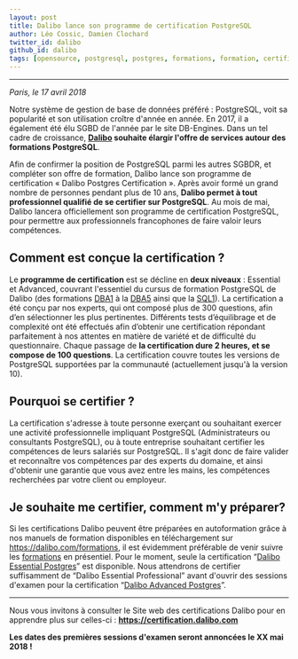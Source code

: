 ```yaml
---
layout: post
title: Dalibo lance son programme de certification PostgreSQL
author: Léo Cossic, Damien Clochard
twitter_id: dalibo
github_id: dalibo
tags: [opensource, postgresql, postgres, formations, formation, certification, certifications, certifié, certified, certif, advanced, essential, dalibo]
---
```


---

*Paris, le 17 avril 2018*

<p style='text-align: justify;'>

Notre système de gestion de base de données préféré : PostgreSQL, voit sa popularité et son utilisation croître d'année en année. En 2017, il a également été élu SGBD de l'année par le site DB-Engines. Dans un tel cadre de croissance, **[Dalibo](https://www.dalibo.com) souhaite élargir l'offre de services autour des formations PostgreSQL**.

<!--MORE-->

Afin de confirmer la position de PostgreSQL parmi les autres SGBDR, et compléter son offre de formation, Dalibo lance son programme de certification « Dalibo Postgres Certification ». Après avoir formé un grand nombre de personnes pendant plus de 10 ans, **Dalibo permet à tout professionnel qualifié de se certifier sur PostgreSQL**. Au mois de mai, Dalibo lancera officiellement son programme de certification PostgreSQL, pour permettre aux professionnels francophones de faire valoir leurs compétences.

## Comment est conçue la certification ?
Le **programme de certification** est se décline en **deux niveaux** : Essential et Advanced, couvrant l'essentiel du cursus de formation PostgreSQL de Dalibo (des formations [DBA1](https://dali.bo/dba1) à la [DBA5](https://dali.bo/dba5) ainsi que la [SQL1](https://dali.bo/sql1)). La certification a été conçu par nos experts, qui ont composé plus de 300 questions, afin d’en sélectionner les plus pertinentes. Différents tests d’équilibrage et de complexité ont été effectués afin d’obtenir une certification répondant parfaitement à nos attentes en matière de variété et de difficulté du questionnaire. Chaque passage de **la certification dure 2 heures, et se compose de 100 questions**. La certification couvre toutes les versions de PostgreSQL supportées par la communauté (actuellement jusqu'à la version 10).

## Pourquoi se certifier ?
La certification s'adresse à toute personne exerçant ou souhaitant exercer une activité professionnelle impliquant PostgreSQL (Administrateurs ou consultants PostgreSQL), ou à toute entreprise souhaitant certifier les compétences de leurs salariés sur PostgreSQL. Il s'agit donc de faire valider et reconnaître vos compétences par des experts du domaine, et ainsi d'obtenir une garantie que vous avez entre les mains, les compétences recherchées par votre client ou employeur.

## Je souhaite me certifier, comment m'y préparer?
Si les certifications Dalibo peuvent être préparées en autoformation grâce à nos manuels de formation disponibles en téléchargement sur https://dalibo.com/formations, il est évidemment préférable de venir suivre les [formations](https://www.dalibo.com/formations) en présentiel. Pour le moment, seule la certification “[Dalibo Essential Postgres](https://certification.dalibo.com/infos/essential/)” est disponible. Nous attendrons de certifier suffisamment de “Dalibo Essential Professional” avant d'ouvrir des sessions d'examen pour la certification “[Dalibo Advanced Postgres](https://certification.dalibo.com/infos/advanced/)”.

---
Nous vous invitons à consulter le Site web des certifications Dalibo pour en apprendre plus sur celles-ci : **https://certification.dalibo.com**

**Les dates des premières sessions d'examen seront annoncées le XX mai 2018 !** </p>

